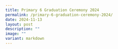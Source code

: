 ```yaml
---
title: Primary 6 Graduation Ceremony 2024
permalink: /primary-6-graduation-ceremony-2024/
date: 2024-11-13
layout: post
description: ""
image: ""
variant: markdown
---
```

